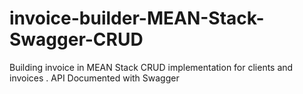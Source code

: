 # invoice-builder-MEAN-Stack-Swagger-CRUD
Building invoice in MEAN Stack CRUD implementation for clients and invoices . API Documented with Swagger
